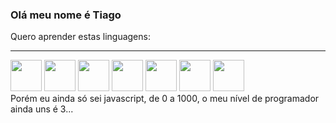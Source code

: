 ### Olá meu nome é Tiago

Quero aprender estas linguagens:
<hr/>
<div>
  <img src="https://img.icons8.com/fluency/1x/javascript.png" width="50"/>
  <img src="https://img.icons8.com/fluency/1x/c-plus-plus-logo.png" width="50"/>
  <img src="https://img.icons8.com/fluency/1x/c-sharp-logo.png" width="50"/>
  <img src="https://img.icons8.com/color/1x/python.png" width="50"/>
  <img src="https://img.icons8.com/color/1x/kotlin.png" width="50"/>
  <img src="https://img.icons8.com/fluency/1x/swift.png" width="50"/>
  <img src="https://img.icons8.com/external-flat-juicy-fish/1x/external-sql-coding-and-development-flat-flat-juicy-fish.png" width="50"/>
</div>
Porém eu ainda só sei javascript, de 0 a 1000, o meu nível de programador ainda uns é 3...
